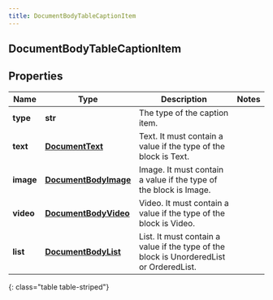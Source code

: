 ```yaml
---
title: DocumentBodyTableCaptionItem
---
```

## DocumentBodyTableCaptionItem

## Properties

|Name | Type | Description | Notes|
|------------ | ------------- | ------------- | -------------|
| **type** | **str** | The type of the caption item. | |
| **text** | [**DocumentText**](DocumentText.html) | Text. It must contain a value if the type of the block is Text. | |
| **image** | [**DocumentBodyImage**](DocumentBodyImage.html) | Image. It must contain a value if the type of the block is Image. | |
| **video** | [**DocumentBodyVideo**](DocumentBodyVideo.html) | Video. It must contain a value if the type of the block is Video. | |
| **list** | [**DocumentBodyList**](DocumentBodyList.html) | List. It must contain a value if the type of the block is UnorderedList or OrderedList. | |
{: class="table table-striped"}


